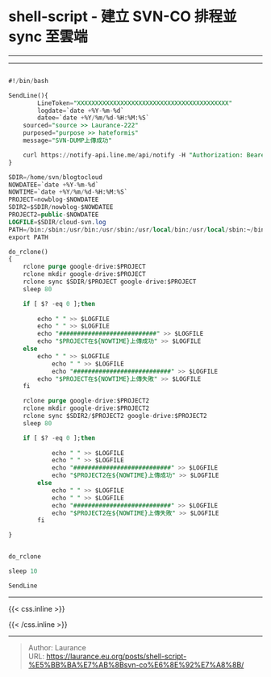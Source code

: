 # shell-script - 建立 SVN-CO 排程並 sync 至雲端


***
***

```sql

#!/bin/bash

SendLine(){
        LineToken="XXXXXXXXXXXXXXXXXXXXXXXXXXXXXXXXXXXXXXXXXX"
        logdate=`date +%Y-%m-%d`
        datee=`date +%Y/%m/%d-%H:%M:%S`
	sourced="source >> Laurance-222"
	purposed="purpose >> hateformis"
	message="SVN-DUMP上傳成功"

	curl https://notify-api.line.me/api/notify -H "Authorization: Bearer ${LineToken}" -d "message=%0D%0A${sourced}%0D%0Ai${purposed}%0D%0A${datee}%0D%0A${message}" -d "stickerPackageId=8525" -d "stickerId=16581290"
}

SDIR=/home/svn/blogtocloud
NOWDATEE=`date +%Y-%m-%d`
NOWTIME=`date +%Y/%m/%d-%H:%M:%S`
PROJECT=nowblog-$NOWDATEE
SDIR2=$SDIR/nowblog-$NOWDATEE
PROJECT2=public-$NOWDATEE
LOGFILE=$SDIR/cloud-svn.log
PATH=/bin:/sbin:/usr/bin:/usr/sbin:/usr/local/bin:/usr/local/sbin:~/bin
export PATH

do_rclone()
{
	rclone purge google-drive:$PROJECT
	rclone mkdir google-drive:$PROJECT
	rclone sync $SDIR/$PROJECT google-drive:$PROJECT
	sleep 80

	if [ $? -eq 0 ];then
	    
	    echo " " >> $LOGFILE
	    echo " " >> $LOGFILE
	    echo "###########################" >> $LOGFILE
	    echo "$PROJECT在${NOWTIME}上傳成功" >> $LOGFILE
	else
	    echo " " >> $LOGFILE
            echo " " >> $LOGFILE
            echo "###########################" >> $LOGFILE
	    echo "$PROJECT在${NOWTIME}上傳失敗" >> $LOGFILE
	fi

	rclone purge google-drive:$PROJECT2
	rclone mkdir google-drive:$PROJECT2
	rclone sync $SDIR2/$PROJECT2 google-drive:$PROJECT2
	sleep 80

	if [ $? -eq 0 ];then
            
            echo " " >> $LOGFILE
            echo " " >> $LOGFILE
            echo "###########################" >> $LOGFILE
            echo "$PROJECT2在${NOWTIME}上傳成功" >> $LOGFILE
        else
            echo " " >> $LOGFILE
            echo " " >> $LOGFILE
            echo "###########################" >> $LOGFILE
            echo "$PROJECT2在${NOWTIME}上傳失敗" >> $LOGFILE
        fi

}


do_rclone

sleep 10

SendLine

```
   



***

{{< css.inline >}}
<style>
.emojify {
	font-family: Apple Color Emoji, Segoe UI Emoji, NotoColorEmoji, Segoe UI Symbol, Android Emoji, EmojiSymbols;
	font-size: 2rem;
	vertical-align: middle;
}
@media screen and (max-width:650px) {
  .nowrap {
    display: block;
    margin: 25px 0;
  }
}
</style>
{{< /css.inline >}}


---

> Author: Laurance  
> URL: https://laurance.eu.org/posts/shell-script-%E5%BB%BA%E7%AB%8Bsvn-co%E6%8E%92%E7%A8%8B/  

